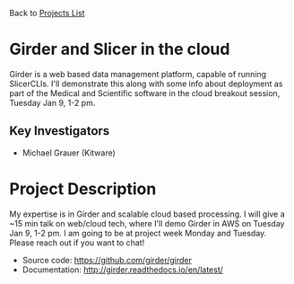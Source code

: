 Back to [Projects List](../../README.md#ProjectsList)

# Girder and Slicer in the cloud

Girder is a web based data management platform, capable of running SlicerCLIs. I'll demonstrate
this along with some info about deployment as part of the Medical and Scientific software in the cloud breakout session, Tuesday Jan 9, 1-2 pm.

## Key Investigators

- Michael Grauer (Kitware)

# Project Description

My expertise is in Girder and scalable cloud based processing. I will give a ~15 min talk on web/cloud tech, where I'll demo Girder in AWS on Tuesday Jan 9, 1-2 pm. I am going to be at project week Monday and Tuesday. Please reach out if you want to chat!

- Source code: https://github.com/girder/girder
- Documentation: http://girder.readthedocs.io/en/latest/
